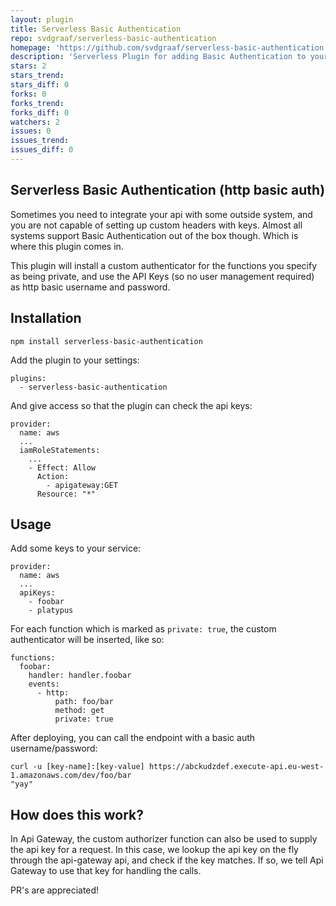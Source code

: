 ```yaml
---
layout: plugin
title: Serverless Basic Authentication
repo: svdgraaf/serverless-basic-authentication
homepage: 'https://github.com/svdgraaf/serverless-basic-authentication'
description: 'Serverless Plugin for adding Basic Authentication to your api'
stars: 2
stars_trend: 
stars_diff: 0
forks: 0
forks_trend: 
forks_diff: 0
watchers: 2
issues: 0
issues_trend: 
issues_diff: 0
---
```



Serverless Basic Authentication (http basic auth)
--------------------------------------------

Sometimes you need to integrate your api with some outside system, and you are not capable of setting up custom headers with keys. Almost all systems support Basic Authentication out of the box though. Which is where this plugin comes in.

This plugin will install a custom authenticator for the functions you specify as being private, and use the API Keys (so no user management required) as http basic username and password.

Installation
------------
`npm install serverless-basic-authentication`

Add the plugin to your settings:

```
plugins:
  - serverless-basic-authentication
```

And give access so that the plugin can check the api keys:
```
provider:
  name: aws
  ...
  iamRoleStatements:
    ...
    - Effect: Allow
      Action:
        - apigateway:GET
      Resource: "*"
```

Usage
-----

Add some keys to your service:

```
provider:
  name: aws
  ...
  apiKeys:
    - foobar
    - platypus
```

For each function which is marked as `private: true`, the custom authenticator will be inserted, like so:

```
functions:
  foobar:
    handler: handler.foobar
    events:
      - http:
          path: foo/bar
          method: get
          private: true
```

After deploying, you can call the endpoint with a basic auth username/password:

```
curl -u [key-name]:[key-value] https://abckudzdef.execute-api.eu-west-1.amazonaws.com/dev/foo/bar
"yay"
```

How does this work?
-------------------
In Api Gateway, the custom authorizer function can also be used to supply the api key for a request. In this case, we lookup the api key on the fly through the api-gateway api, and check if the key matches. If so, we tell Api Gateway to use that key for handling the calls.

PR's are appreciated!

